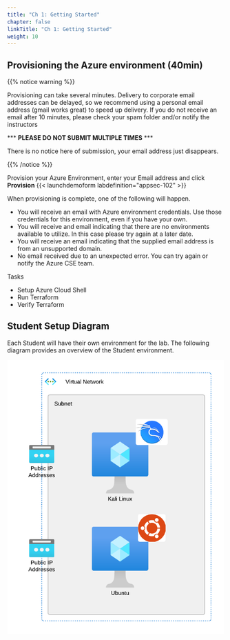 ```yaml
---
title: "Ch 1: Getting Started"
chapter: false
linkTitle: "Ch 1: Getting Started"
weight: 10
---
```


## Provisioning the Azure environment (40min)

{{% notice warning %}}

Provisioning can take several minutes.  Delivery to corporate email addresses can be delayed, so we recommend using a personal email address (gmail works great) to speed up delivery. If you do not receive an email after 10 minutes, please check your spam folder and/or notify the instructors

\*\*\* __PLEASE DO NOT SUBMIT MULTIPLE TIMES__ \*\*\*

There is no notice here of submission, your email address just disappears.

{{% /notice %}}

Provision your Azure Environment, enter your Email address and click **Provision**
{{< launchdemoform labdefinition="appsec-102" >}}


When provisioning is complete, one of the following will happen.

* You will receive an email with Azure environment credentials. Use those credentials for this environment, even if you have your own.
* You will receive and email indicating that there are no environments available to utilize. In this case please try again at a later date.
* You will receive an email indicating that the supplied email address is from an unsupported domain.
* No email received due to an unexpected error. You can try again or notify the Azure CSE team.

Tasks

* Setup Azure Cloud Shell
* Run Terraform
* Verify Terraform

## Student Setup Diagram

Each Student will have their own environment for the lab. The following diagram provides an overview of the Student environment.

   ![setup](env_diagram.png)